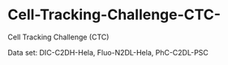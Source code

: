 # Cell-Tracking-Challenge-CTC-
Cell Tracking Challenge (CTC)

Data set:
  DIC-C2DH-Hela,
  Fluo-N2DL-Hela,
  PhC-C2DL-PSC
